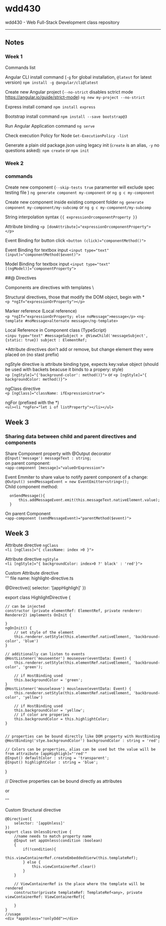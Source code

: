 # wdd430
wdd430 - Web Full-Stack Development class repository

---
## Notes

### Week 1

Commands list

Angular CLI install command (`-g` for global installation, `@latest` for latest version) 
`npm install -g @angular/cli@latest`

Create new Angular project (`--no-strict` disables sctrict mode https://angular.io/guide/strict-mode)
`ng new my-project --no-strict` 

Express install comand
`npm install express`

Bootstrap install command
`npm install --save bootstrap@3` 

Run Angular Application command
`ng serve` 


Check execution Policy for Node
`Get-ExecutionPolicy -list`

Generate a plain old package.json using legacy init (`create` is an alias, `-y` no questions asked):
`npm create` or `npm init`


### Week 2

### commands
Create new component (`--skip-tests true` paramenter will exclude spec testing file )
`ng generate component my-component` or `ng g c my-component`

Create new component inside existing compoent folder
`ng generate component my-component/my-subcomp` or `ng g c my-component/my-subcomp`


String interpolation syntax 
`{{ expressionOrcomponentProperty }}`

Attribute binding
`<p [domAttribute]="expressionOrcomponentProperty"> </p>`

Event Binding for button click
`<button (click)="componentMethod()">`

Event Binding for textbox input
`<input type="text" (input)="componentMethod($event)">`

Model Binding for textbox input
`<input type="text" [(ngModel)]="componentProperty">`

##@ Directives

Components are directives with templates \

Structural directives, those that modify the DOM object, begin with * \
`<p *ngIf="expressionOrProperty"></p>`

Marker reference (Local reference) \
`<p *ngIf="expressionOrProperty; else noMessage">message</p>`
`<ng-template #noMessage>alternate message</ng-template>`

Local Reference in Component class (TypeScript) \
`<inpu type="text" #messageSubject >`
`  @ViewChild('messageSubject', {static: true}) subject : ElementRef; `


*Attribute directives don't add or remove, but change element they were placed on (no stast prefix)

ngStyle directive is attribute binding type, expects key:value object (should be used with backets beacuse it binds to a propery: style)\
`<p [ngStyle]="{'background-color': method()}">` or `<p [ngStyle]="{ backgroundColor: method()}">`

ngClass directive \
`<p [ngClass]="className: ifExpressionistrue">`

ngFor (prefixed with the *)\
`<ul><li *ngFor="let i of listProperty"></li></ul>`

## Week 3

### Sharing data between child and parent directives and components

Share Component property with @Output decorator \
`@Input('message') messageText : string;` \
on parent component: \
`<app-component [message]="valueOrExpression">`

Event Emmiter to share value to notify parent component of a change: \
`@Output() sendMessageEvent = new EventEmitter<string>(); ` \
Child component method:
```
  onSendMessage(){
      this.addMessageEvent.emit(this.messageText.nativeElement.value);
  }
```
On parent Component \
`<app-component (sendMessageEvent)="parentMethod($event)">`


## Week 3

Attribute directive `ngClass` \
`<li [ngClass]="{ className: index >0 }">`

Attribute directive `ngStyle` \
`<li [ngStyle]="{ backgroundColor: index>0 ?' black' : 'red'}">`

Custom Attribute directive \
'''
file name: highlight-directive.ts

@Directive({
    selector: '[appHighligh]'
})

export class HighlightDirective {
    
    // can be injected
    constructor (private elementRef: ElementRef, private renderer: Renderer2) implements OnInit {

    }
    ngOnInit() {
        // set style of the element
        this.renderer.setStyle(this.elementRef.nativeElement, 'backbround-color', 'blue')
    }

    // additionally can listen to events
    @HostListener('mouseenter') mouseover(eventData: Event) {
        this.renderer.setStyle(this.elementRef.nativeElement, 'backbround-color', 'green');

        // if HostBinding used
        this.backgroundColor = 'green';
    }
    @HostListener('mouseleave') mousleave(eventData: Event) {
        this.renderer.setStyle(this.elementRef.nativeElement, 'backbround-color', 'yellow')
        
        // if HostBinding used
        this.backgroundColor = 'yellow'; 
        // if color are properies 
        this.backgroundColor = this.highlightColor; 
    }


    // properties can be bound directly like DOM property with HostBinding
    @HostBinding('stye.backgroundColor') backgroundColor : string = 'red';

    // Colors can be properties, alias can be used but the value will be from attraibute [appHighligh]="'red'"
    @Input() defaultColor : string = 'transparent';
    @Input() highlightColor : string = 'blue';
    
}

// Directive properties can be bound directly as attributes
<p appHighligh [defaultColor]="'red'" [highlightColor]="'blue'">
or
<p appHighligh defaultColor="red" highlightColor="blue">
'''

Custom Structural directive
```
@Directive({
    selector: '[appUnless]'
})
export class UnlessDirective {
    //name needs to match property name
    @Input set appUnless(condition :boolean)
    {
        if(!condition){
            this.viewContainerRef.createEmbeddedVierw(this.templateRef);
        } else {
            this.viewContainerRef.clear()
        }
    }

    // ViewContainerRef is the place where the template will be rendered
    constructor(private templateRef: TemplateRef<any>, private viewContainerRef: ViewContainerRef){

    }
}
//usage
<div *appUnless="!onlyOdd"></div>
```